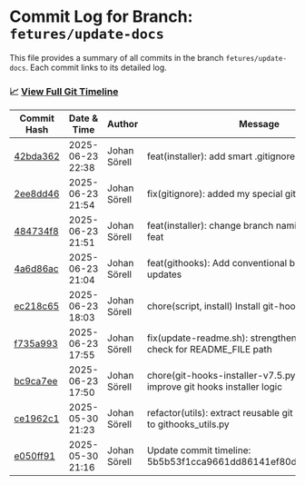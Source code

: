 # Commit Log for Branch: `fetures/update-docs`

This file provides a summary of all commits in the branch `fetures/update-docs`.
Each commit links to its detailed log.

### 📈 [View Full Git Timeline](./git_timeline_report.md)

| Commit Hash | Date & Time       | Author       | Message           |
|-------------|------------------|--------------|-------------------|
| [42bda362](./42bda362.md) | 2025-06-23 22:38 | Johan Sörell | feat(installer): add smart .gitignore management |
| [2ee8dd46](./2ee8dd46.md) | 2025-06-23 21:54 | Johan Sörell | fix(gitignore): added my special git ignore content |
| [484734f8](./484734f8.md) | 2025-06-23 21:51 | Johan Sörell | feat(installer): change branch naming from chore to feat |
| [4a6d86ac](./4a6d86ac.md) | 2025-06-23 21:04 | Johan Sörell | feat(githooks): Add conventional branch naming for updates |
| [ec218c65](./ec218c65.md) | 2025-06-23 18:03 | Johan Sörell | chore(script, install) Install git-hooks files |
| [f735a993](./f735a993.md) | 2025-06-23 17:55 | Johan Sörell | fix(update-readme.sh): strengthen directory safety check for README_FILE path |
| [bc9ca7ee](./bc9ca7ee.md) | 2025-06-23 17:50 | Johan Sörell | chore(git-hooks-installer-v7.5.py): update and improve git hooks installer logic |
| [ce1962c1](./ce1962c1.md) | 2025-05-30 21:23 | Johan Sörell | refactor(utils): extract reusable git helper functions to githooks_utils.py |
| [e050ff91](./e050ff91.md) | 2025-05-30 21:16 | Johan Sörell | Update commit timeline: 5b5b53f1cca9661dd86141ef80d225203e0da525 |
